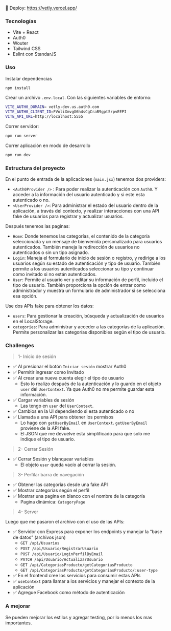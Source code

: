 🚀 Deploy: https://vetly.vercel.app/

### Tecnologías

- Vite + React
- Auth0
- Wouter
- Tailwind CSS
- Eslint con StandarJS

### Uso

Instalar dependencias

```bash
npm install
```

Crear un archivo `.env.local`. Con las siguientes variables de entorno:

```bash
VITE_AUTH0_DOMAIN= vetly-dev.us.auth0.com
VITE_AUTH0_CLIENT_ID=FVoliXmvgG6h4sCgCraB9gptSrpvEEPI
VITE_API_URL=http://localhost:5555
```

Correr servidor:

```bash
npm run server
```

Correr aplicación en modo de desarrollo

```bash
npm run dev
```



### Estructura del proyecto

En el punto de entrada de la aplicaciones (`main.jsx`) tenemos dos providers:

- `<Auth0Provider />` : Para poder realizar la autenticación con `Auth0`. Y acceder a la información del usuario autenticado y si este esta autenticado o no.
- `<UserProvider />`: Para administrar el estado del usuario dentro de la aplicación, a través del contexto, y realizar interacciones con una API fake de usuarios para registrar y actualizar usuarios.

Después tenemos las paginas:

- `Home`: Donde tenemos las categorías, el contenido de la categoría seleccionada y un mensaje de bienvenida personalizado para usuarios autenticados. También maneja la redirección de usuarios no autenticados o sin un tipo asignado.
- `Login`: Maneja el formulario de inicio de sesión o registro, y redirige a los usuarios según su estado de autenticación y tipo de usuario. También permite a los usuarios autenticados seleccionar su tipo y continuar como invitado si no están autenticados.
- `User`: Permite al usuario ver y editar su información de perfil, incluido el tipo de usuario. También proporciona la opción de entrar como administrador y muestra un formulario de administrador si se selecciona esa opción.

Use dos APIs fake para obtener los datos:

- `users`: Para gestionar la creación, búsqueda y actualización de usuarios en el LocalStorage.
- `categories`: Para administrar y acceder a las categorías de la aplicación. Permite personalizar las categorías disponibles según el tipo de usuario.

### Challenges

> 1- Inicio de sesión

- ✅ Al presionar el botón `Iniciar sesión` mostrar Auth0
- ✅ Permitir ingresar como Invitado
- ✅ Al crear una nueva cuenta elegir el tipo de usuario
  - Esto lo realizo después de la autenticación y lo guardo en el objeto `user` del `UserContext`. Ya que Auth0 no me permite guardar esta información.
- ✅ Cargar variables de sesión
  - Las tengo en `user` del `UserContext`.
- ✅ Cambios en la UI dependiendo si esta autenticado o no
- ✅ Llamada a una API para obtener los permisos
  - Lo hago con `getUserByEmail` en `UserContext`. `getUserByEmail` proviene de la API fake.
  - El JSON que me devuelve esta simplificado para que solo me indique el tipo de usuario.

> 2- Cerrar Sesión

- ✅ Cerrar Sesión y blanquear variables
  - El objeto `user` queda vacío al cerrar la sesión.

> 3- Perfilar barra de navegación

- ✅ Obtener las categorías desde una fake API
- ✅ Mostrar categorías según el perfil
- ✅ Mostrar una pagina en blanco con el nombre de la categoría
  - Pagina dinámica: `CategoryPage`

> 4- Server

Luego que me pasaron el archivo con el uso de las APIs:

- ✅ Servidor con Express para exponer los endpoints y manejar la “base de datos” (archivos json)
  - `GET /api/Usuarios`
  - `POST /api/Usuario/RegistrarUsuario`
  - `POST /api/Usuario/LoginPerfilByEmail`
  - `PATCH /api/Usuario/ActualizarUsuario`
  - `GET /api/CategoriasProducto/getCategoriasProducto`
  - `GET /api/CategoriasProducto/getCategoriasProducto/:user-type`
- ✅ En el frontend cree los servicios para consumir estas APIs
- ✅ `useContext` para llamar a los servicios y manejar el contexto de la aplicación
- ✅ Agregue Facebook como método de autenticación

### A mejorar

Se pueden mejorar los estilos y agregar testing, por lo menos los mas importantes.
